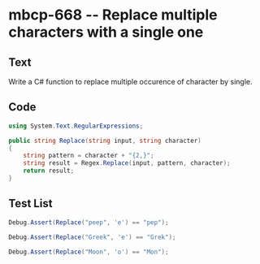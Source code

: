 # mbcp-668 -- Replace multiple characters with a single one

## Text

Write a C# function to replace multiple occurence of character by single.

## Code

```csharp
using System.Text.RegularExpressions;

public string Replace(string input, string character) 
{
    string pattern = character + "{2,}";
    string result = Regex.Replace(input, pattern, character);
    return result;
}
```

## Test List

```csharp
Debug.Assert(Replace("peep", 'e') == "pep");
```

```csharp
Debug.Assert(Replace("Greek", 'e') == "Grek");
```

```csharp
Debug.Assert(Replace("Moon", 'o') == "Mon");
```
